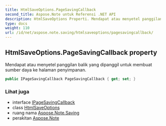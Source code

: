 ```yaml
---
title: HtmlSaveOptions.PageSavingCallback
second_title: Aspose.Note untuk Referensi .NET API
description: HtmlSaveOptions Properti. Mendapat atau menyetel panggilan balik yang dipanggil untuk membuat sumber daya ke halaman penyimpanan.
type: docs
weight: 110
url: /id/net/aspose.note.saving/htmlsaveoptions/pagesavingcallback/
---
```

## HtmlSaveOptions.PageSavingCallback property

Mendapat atau menyetel panggilan balik yang dipanggil untuk membuat sumber daya ke halaman penyimpanan.

```csharp
public IPageSavingCallback PageSavingCallback { get; set; }
```

### Lihat juga

* interface [IPageSavingCallback](../../../aspose.note.saving.html/ipagesavingcallback/)
* class [HtmlSaveOptions](../)
* ruang nama [Aspose.Note.Saving](../../htmlsaveoptions/)
* perakitan [Aspose.Note](../../../)


